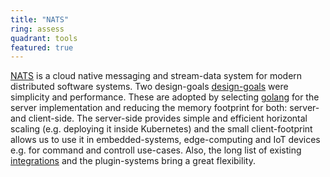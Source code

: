 ```yaml
---
title: "NATS"
ring: assess
quadrant: tools
featured: true
---
```


[NATS](https://nats.io/) is a cloud native messaging and stream-data system for modern distributed software systems.
Two design-goals [design-goals](https://github.com/nats-io/nats-general/blob/master/architecture/DESIGN.md) were simplicity and performance.
These are adopted by selecting [golang](https://golang.org/) for the server implementation and reducing the memory footprint for both: server- and client-side.
The server-side provides simple and efficient horizontal scaling (e.g. deploying it inside Kubernetes) and the small client-footprint allows us to use it in embedded-systems, edge-computing and IoT devices e.g. for command and controll use-cases.
Also, the long list of existing [integrations](https://docs.nats.io/compare-nats#integrations) and the plugin-systems bring a great flexibility.
